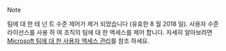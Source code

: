 > [!NOTE]
> 팀에 대 한 테 넌 트 수준 제어가 제거 되었습니다 (유효한 8 월 2018 일). 사용자 수준 라이선스를 사용 하 여 조직의 팀에 대 한 액세스를 제어 합니다. 자세히 알아보려면 [Microsoft 팀에 대 한 사용자 액세스 관리](../user-access.md)를 참조 하세요.
